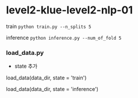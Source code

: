 # level2-klue-level2-nlp-01

train
`python train.py --n_splits 5`

inference
`python inference.py --num_of_fold 5`

### load_data.py
- state 추가


load_data(data_dir, state = 'train')

load_data(data_dir, state = 'inference')
